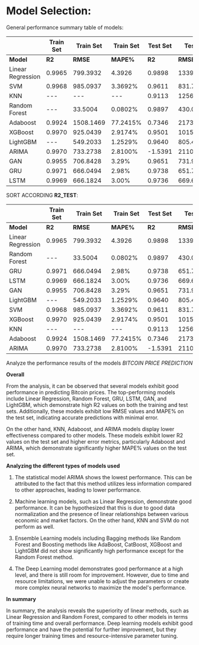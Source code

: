 # Model Selection: 

General performance summary table of models: 

|           |Train Set| Train Set|Train Set|Test Set|Test Set|Test Set|
|-----------|-------|----------|---------|-------|----------|---------|
| **Model**| **R2** | **RMSE** | **MAPE%**   | **R2**    | **RMSE**    | **MAPE%**  |
| Linear Regression | 0.9965 | 799.3932 | 4.3926  | 0.9898 | 1339.5982 | 2.9076 |
| SVM          | 0.9968 | 985.0937 | 3.3692% | 0.9611 | 831.7924 | 2.6539% |
| KNN   | --- | --- | --- | 0.9113 | 1256.7745 | 4.0181% |
| Random Forest    | --- | 33.5004 | 0.0802% | 0.9897 | 430.0638| 1.3385% |
| Adaboost          | 0.9924 | 1508.1469 | 77.2415% | 0.7346 | 2173.5470| 75.3318% | 
| XGBoost           | 0.9970 | 925.0439 | 2.9174% | 0.9501 | 1015.8001| 3.5157% |
| LightGBM           | --- | 549.2033 | 1.2529% | 0.9640 |805.4951| 2.4725% |
| ARIMA         | 0.9970 | 733.2738 | 2.8100% | -1.5391 | 21103.8951 | 79.7169% |
| GAN           | 0.9955 | 706.8428 | 3.29% | 0.9651 | 731.9221| 2.30% |
| GRU           | 0.9971 | 666.0494 | 2.98% | 0.9738 | 651.7368| 2.04% |
| LSTM          | 0.9969 | 666.1824 | 3.00% | 0.9736 | 669.6527| 2.07% |


SORT ACCORDING **R2_TEST**: 

|           |Train Set| Train Set|Train Set|Test Set|Test Set|Test Set|
|-----------|-------|----------|---------|-------|----------|---------|
| **Model**| **R2** | **RMSE** | **MAPE%**   | **R2**    | **RMSE**    | **MAPE%**  |
| Linear Regression | 0.9965 | 799.3932 | 4.3926  | 0.9898 | 1339.5982 | 2.9076 |
| Random Forest    | --- | 33.5004 | 0.0802% | 0.9897 | 430.0638| 1.3385% |
| GRU           | 0.9971 | 666.0494 | 2.98% | 0.9738 | 651.7368| 2.04% |
| LSTM          | 0.9969 | 666.1824 | 3.00% | 0.9736 | 669.6527| 2.07% |
| GAN           | 0.9955 | 706.8428 | 3.29% | 0.9651 | 731.9221| 2.30% |
| LightGBM           | --- | 549.2033 | 1.2529% | 0.9640 |805.4951| 2.4725% |
| SVM          | 0.9968 | 985.0937 | 3.3692% | 0.9611 | 831.7924 | 2.6539% |
| XGBoost           | 0.9970 | 925.0439 | 2.9174% | 0.9501 | 1015.8001| 3.5157% |
| KNN   | --- | --- | --- | 0.9113 | 1256.7745 | 4.0181% |
| Adaboost          | 0.9924 | 1508.1469 | 77.2415% | 0.7346 | 2173.5470| 75.3318% | 
| ARIMA         | 0.9970 | 733.2738 | 2.8100% | -1.5391 | 21103.8951 | 79.7169% |


Analyze the performance results of the models *BITCOIN PRICE PREDICTION*

**Overall**

From the analysis, it can be observed that several models exhibit good performance in predicting Bitcoin prices. The top-performing models include Linear Regression, Random Forest, GRU, LSTM, GAN, and LightGBM, which demonstrate high R2 values on both the training and test sets. Additionally, these models exhibit low RMSE values and MAPE% on the test set, indicating accurate predictions with minimal error.

On the other hand, KNN, Adaboost, and ARIMA models display lower effectiveness compared to other models. These models exhibit lower R2 values on the test set and higher error metrics, particularly Adaboost and ARIMA, which demonstrate significantly higher MAPE% values on the test set.

**Analyzing the different types of models used**

1. The statistical model ARIMA shows the lowest performance. This can be attributed to the fact that this method utilizes less information compared to other approaches, leading to lower performance.

2. Machine learning models, such as Linear Regression, demonstrate good performance. It can be hypothesized that this is due to good data normalization and the presence of linear relationships between various economic and market factors. On the other hand, KNN and SVM do not perform as well.

3. Ensemble Learning models including Bagging methods like Random Forest and Boosting methods like AdaBoost, CatBoost, XGBoost and LightGBM did not show significantly high performance except for the Random Forest method.

4. The Deep Learning model demonstrates good performance at a high level, and there is still room for improvement. However, due to time and resource limitations, we were unable to adjust the parameters or create more complex neural networks to maximize the model's performance. 

**In summary**

In summary, the analysis reveals the superiority of linear methods, such as Linear Regression and Random Forest, compared to other models in terms of training time and overall performance. Deep learning models exhibit good performance and have the potential for further improvement, but they require longer training times and resource-intensive parameter tuning.